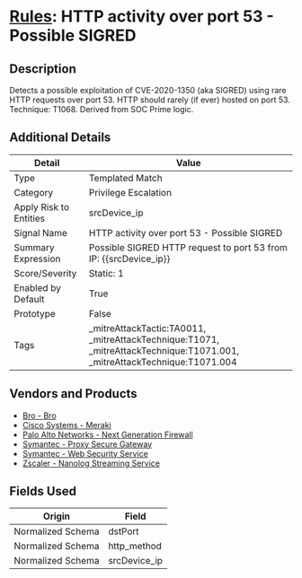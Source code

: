 # [Rules](README.md): HTTP activity over port 53 - Possible SIGRED

## Description
Detects a possible exploitation of CVE-2020-1350 (aka SIGRED) using rare HTTP requests over port 53. HTTP should rarely (if ever) hosted on port 53. Technique:  T1068.  Derived from SOC Prime logic.

## Additional Details
|Detail|Value|
|----|----|
|Type|Templated Match|
|Category|Privilege Escalation|
|Apply Risk to Entities|srcDevice_ip|
|Signal Name|HTTP activity over port 53 - Possible SIGRED|
|Summary Expression|Possible SIGRED HTTP request to port 53 from IP: {{srcDevice_ip}}|
|Score/Severity|Static: 1|
|Enabled by Default|True|
|Prototype|False|
|Tags|_mitreAttackTactic:TA0011, _mitreAttackTechnique:T1071, _mitreAttackTechnique:T1071.001, _mitreAttackTechnique:T1071.004|
## Vendors and Products
- [Bro - Bro](../products/37C866BF-72E1-470A-9072-EDB908F56951.md)
- [Cisco Systems - Meraki](../products/724c9add-8cd9-4013-b9e1-a907b96da426.md)
- [Palo Alto Networks - Next Generation Firewall](../products/46f5fa2c-1a62-4692-82ad-ed87800a0adb.md)
- [Symantec - Proxy Secure Gateway](../products/991a55cf-8c5a-49ba-ae72-6f64a002bacf.md)
- [Symantec - Web Security Service](../products/bf865cb5-0b26-4010-8b3c-5ae2d1f716d8.md)
- [Zscaler - Nanolog Streaming Service](../products/6299d728-14f7-455e-85c5-ea8ec65a654a.md)


## Fields Used

|Origin|Field|
|----|----|
|Normalized Schema|dstPort|
|Normalized Schema|http_method|
|Normalized Schema|srcDevice_ip|


